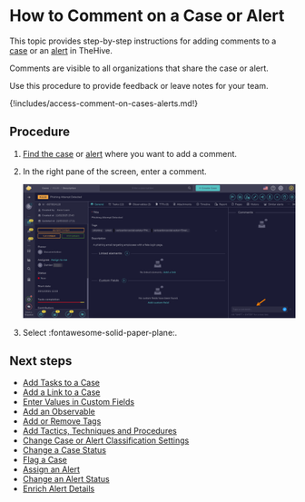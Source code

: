 # How to Comment on a Case or Alert

This topic provides step-by-step instructions for adding comments to a [case](about-cases.md) or an [alert](../alerts/about-alerts.md) in TheHive.

Comments are visible to all organizations that share the case or alert.

Use this procedure to provide feedback or leave notes for your team.

{!includes/access-comment-on-cases-alerts.md!}

<h2>Procedure</h2>

1. [Find the case](./search-for-cases/find-a-case.md) or [alert](../alerts/search-for-alerts/find-an-alert.md) where you want to add a comment.

2. In the right pane of the screen, enter a comment.

    ![Commment on a case or alert](../../../images/user-guides/analyst-corner/cases/comment-case-alert.png)

3. Select :fontawesome-solid-paper-plane:.

<h2>Next steps</h2>

* [Add Tasks to a Case](add-tasks-to-a-case.md)
* [Add a Link to a Case](./case-links/add-a-link-to-a-case.md)
* [Enter Values in Custom Fields](./custom-fields/enter-values-in-custom-fields.md)
* [Add an Observable](./observables/add-an-observable.md)
* [Add or Remove Tags](./tags/add-remove-tags.md)
* [Add Tactics, Techniques and Procedures](./ttps/add-ttps.md)
* [Change Case or Alert Classification Settings](change-case-alert-classification-settings.md)
* [Change a Case Status](change-status-case.md)
* [Flag a Case](flag-a-case.md)
* [Assign an Alert](../alerts/assign-an-alert.md)
* [Change an Alert Status](../alerts/change-status-alert.md)
* [Enrich Alert Details](../alerts/enrich-alert-details.md)

